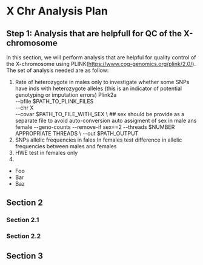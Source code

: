 # X Chr Analysis Plan

## Step 1: Analysis that are helpfull for QC of the X-chromosome

In this section, we will perform analysis that are helpful for quality control of the X-chromosome using PLINK(https://www.cog-genomics.org/plink/2.0/). The set of analysis needed are as follow: 
1. Rate of heterozygote in males only to investigate whether some SNPs have inds with heterozygote alleles (this is an indicator of potential genotyping or imputation errors)
   Plink2a \
   --bfile $PATH_TO_PLINK_FILES \
   --chr X \
   --covar $PATH_TO_FILE_WITH_SEX \ ## sex should be provide as a separate file to avoid auto-conversion auto assigment of sex in male ans female
   --geno-counts --remove-if sex==2 --threads $NUMBER APPROPRIATE THREADS \ 
   --out $PATH_OUTPUT 
3. SNPs allelic frequencies
   in fales
   In females
   test difference in allelic frequencies between males and females
4. HWE test in females only
5. 

* Foo
* Bar
* Baz

## Section 2

### Section 2.1

### Section 2.2

## Section 3
